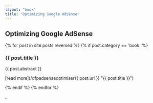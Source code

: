 ```yaml
---
layout: "book"
title: "Optimizing Google AdSense"
---
```

## Optimizing Google AdSense

{% for post in site.posts reversed %}
  {% if post.category == 'book' %}
### {{ post.title }}

{{ post.abstract }}

[read more](/dfpadsenseoptimiser{{ post.url }} "{{ post.title }}")

  {% endif %}
{% endfor %}

..
